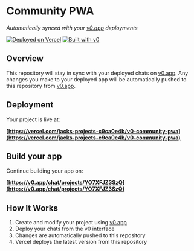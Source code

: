 # Community PWA

*Automatically synced with your [v0.app](https://v0.app) deployments*

[![Deployed on Vercel](https://img.shields.io/badge/Deployed%20on-Vercel-black?style=for-the-badge&logo=vercel)](https://vercel.com/jacks-projects-c9ca0e4b/v0-community-pwa)
[![Built with v0](https://img.shields.io/badge/Built%20with-v0.app-black?style=for-the-badge)](https://v0.app/chat/projects/YO7XFJZ3SzQ)

## Overview

This repository will stay in sync with your deployed chats on [v0.app](https://v0.app).
Any changes you make to your deployed app will be automatically pushed to this repository from [v0.app](https://v0.app).

## Deployment

Your project is live at:

**[https://vercel.com/jacks-projects-c9ca0e4b/v0-community-pwa](https://vercel.com/jacks-projects-c9ca0e4b/v0-community-pwa)**

## Build your app

Continue building your app on:

**[https://v0.app/chat/projects/YO7XFJZ3SzQ](https://v0.app/chat/projects/YO7XFJZ3SzQ)**

## How It Works

1. Create and modify your project using [v0.app](https://v0.app)
2. Deploy your chats from the v0 interface
3. Changes are automatically pushed to this repository
4. Vercel deploys the latest version from this repository
